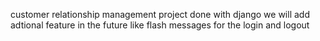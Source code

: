 customer relationship management project done with django 
we will add adtional feature in the future like flash messages for the login and logout
